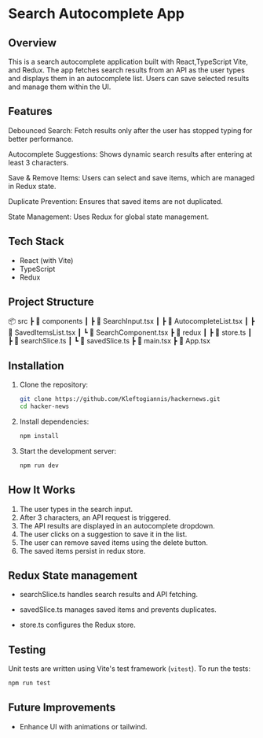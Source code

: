 # Search Autocomplete App

## Overview

This is a search autocomplete application built with React,TypeScript Vite, and Redux. The app fetches search results from an API as the user types and displays them in an autocomplete list. Users can save selected results and manage them within the UI.

## Features

Debounced Search: Fetch results only after the user has stopped typing for better performance.

Autocomplete Suggestions: Shows dynamic search results after entering at least 3 characters.

Save & Remove Items: Users can select and save items, which are managed in Redux state.

Duplicate Prevention: Ensures that saved items are not duplicated.

State Management: Uses Redux for global state management.

## Tech Stack

- React (with Vite)
- TypeScript
- Redux

## Project Structure

📦 src
┣ 📂 components
┃ ┣ 📜 SearchInput.tsx
┃ ┣ 📜 AutocompleteList.tsx
┃ ┣ 📜 SavedItemsList.tsx
┃ ┗ 📜 SearchComponent.tsx
┣ 📂 redux
┃ ┣ 📜 store.ts
┃ ┣ 📜 searchSlice.ts
┃ ┗ 📜 savedSlice.ts
┣ 📜 main.tsx
┣ 📜 App.tsx

## Installation

1. Clone the repository:
   ```sh
   git clone https://github.com/Kleftogiannis/hackernews.git
   cd hacker-news
   ```
2. Install dependencies:
   ```sh
   npm install
   ```
3. Start the development server:
   ```sh
   npm run dev
   ```

## How It Works

1. The user types in the search input.
2. After 3 characters, an API request is triggered.
3. The API results are displayed in an autocomplete dropdown.
4. The user clicks on a suggestion to save it in the list.
5. The user can remove saved items using the delete button.
6. The saved items persist in redux store.

## Redux State management

- searchSlice.ts handles search results and API fetching.

- savedSlice.ts manages saved items and prevents duplicates.

- store.ts configures the Redux store.

## Testing

Unit tests are written using Vite's test framework (`vitest`). To run the tests:

```sh
npm run test
```

## Future Improvements

- Enhance UI with animations or tailwind.
